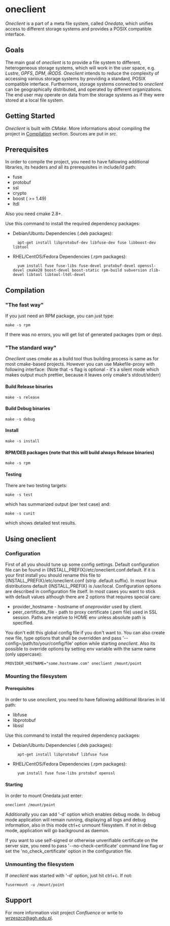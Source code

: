 oneclient
=========

*Oneclient* is a part of a meta file system, called *Onedata*, which unifies access to different storage systems and 
provides a POSIX compatible interface.

Goals
-----

The main goal of *oneclient* is to provide a file system to different, heterogeneous storage systems, which will work
in the user space, e.g. *Lustre*, *GPFS*, *DPM*, *iRODS*. *Oneclient* intends to reduce the complexity of accessing
various storage systems by providing a standard, POSIX compatible interface. Furthermore, storage systems connected to 
*oneclient* can be geographically distributed, and operated by different organizations. The end user may operate on data
from the storage systems as if they were stored at a local file system.


Getting Started
---------------
*Oneclient* is built with *CMake*. More informations about compiling the project in [Compilation](#compilation) section.
Sources are put in *src*.

Prerequisites
-------------

In order to compile the project, you need to have fallowing additional libraries, its headers and all its prerequisites
in include/ld path:

* fuse
* protobuf
* ssl
* crypto
* boost ( >= 1.49)
* ltdl

Also you need cmake 2.8+.

Use this command to install the required dependency packages:

* Debian/Ubuntu Dependencies (.deb packages):

        apt-get install libprotobuf-dev libfuse-dev fuse libboost-dev libtool

* RHEL/CentOS/Fedora Dependencies (.rpm packages):

        yum install fuse fuse-libs fuse-devel protobuf-devel openssl-devel cmake28 boost-devel boost-static rpm-build subversion zlib-devel libtool libtool-ltdl-devel


Compilation
-----------

### "The fast way"

If you just need an RPM package, you can just type:

	make -s rpm

If there was no errors, you will get list of generated packages (rpm or dep).

### "The standard way"

*Oneclient* uses *cmake* as a build tool thus building process is same as for most cmake-based projects. However you can 
use Makefile-proxy with following interface: 
(Note that -s flag is optional - it's a silent mode which makes output much prettier, because it leaves only cmake's stdout/stderr)

#### Build Release binaries

    make -s release

#### Build Debug binaries

    make -s debug

#### Install

    make -s install

#### RPM/DEB packages (note that this will build always Release binaries)

    make -s rpm

#### Testing

There are two testing targets:

    make -s test

which has summarized output (per test case) and:

    make -s cunit

which shows detailed test results.

Using oneclient
---------------

### Configuration

First of all you should tune up some config settings. Default configuration file can be found in 
{INSTALL_PREFIX}/etc/oneclient.conf.default. If it is your first install you should rename this file to 
{INSTALL_PREFIX}/etc/oneclient.conf (strip .default suffix). In most linux distributions default {INSTALL_PREFIX} is 
/usr/local. Configuration options are described in configuration file itself. In most cases you want to stick with
default values although there are 2 options that requires special care:

* provider_hostname - hostname of *oneprovider* used by client.
* peer_certificate_file - path to proxy certificate (.pem file) used in SSL session. Paths are relative to HOME env 
unless absolute path is specified.

You don't edit this global config file if you don't want to. You can also create new file, type options that shall be 
overridden and pass '--config=/path/to/your/config/file' option while starting *oneclient*.
Also its possible to override options by setting env variable with the same name (only uppercase):

    PROVIDER_HOSTNAME="some.hostname.com" oneclient /mount/point

### Mounting the filesystem

#### Prerequisites

In order to use *oneclient*, you need to have fallowing additional libraries in ld path:

* libfuse
* libprotobuf
* libssl

Use this command to install the required dependency packages:

* Debian/Ubuntu Dependencies (.deb packages):

        apt-get install libprotobuf libfuse fuse

* RHEL/CentOS/Fedora Dependencies (.rpm packages):

        yum install fuse fuse-libs protobuf openssl

#### Starting

In order to mount Onedata just enter:

    oneclient /mount/point

Additionally you can add '-d' option which enables debug mode. In debug mode application will remain running, displaying
all logs and debug information, also in this mode ctrl+c unmount filesystem. If not in debug mode, application will go
background as daemon.

If you want to use self-signed or otherwise unverifiable certificate on the server size, you need to pass
'--no-check-certificate' command line flag or set the 'no_check_certificate' option in the configuration file.

### Unmounting the filesystem

If *oneclient* was started with '-d' option, just hit ctrl+c. If not:

    fusermount -u /mount/point

Support
-------
For more information visit project *Confluence* or write to <wrzeszcz@agh.edu.pl>.